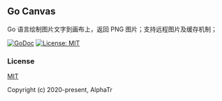 ## Go Canvas

Go 语言绘制图片文字到画布上，返回 PNG 图片；支持远程图片及缓存机制；

[![GoDoc](https://godoc.org/github.com/alphatr/go-canvas?status.svg)](https://godoc.org/github.com/alphatr/go-canvas/canvas)
[![License: MIT](https://img.shields.io/badge/License-MIT-blue.svg)](https://opensource.org/licenses/MIT)

### License

[MIT](https://opensource.org/licenses/MIT)

Copyright (c) 2020-present, AlphaTr
